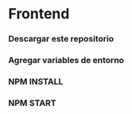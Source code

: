 # Frontend 

### Descargar este repositorio
### Agregar variables de entorno
### NPM INSTALL
### NPM START

